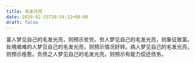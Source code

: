 ```yaml
---
title: 毛发光亮
date: 2020-02-15T20:54:12+08:00
draft: false
---
```


富人梦见自己的毛发光亮，则预示贫穷。穷人梦见自己的毛发光亮，则象征致富。处境艰难的人梦见自己的毛发光亮，则预示情况好转。病人梦见自己的毛发光亮，则预示痊愈。负债之人梦见自己的毛发光亮，则预示有能力偿还债务。